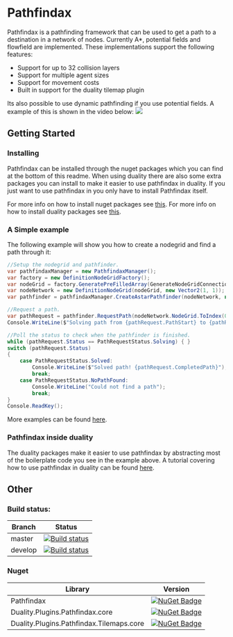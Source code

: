 # Pathfindax
Pathfindax is a pathfinding framework that can be used to get a path to a destination in a network of nodes. Currently A*, potential fields and flowfield are implemented. These implementations support the following features:
- Support for up to 32 collision layers 
- Support for multiple agent sizes
- Support for movement costs 
- Built in support for the duality tilemap plugin

Its also possible to use dynamic pathfinding if you use potential fields. A example of this is shown in the video below:
![](https://thumbs.gfycat.com/PinkCriminalEmperorshrimp-size_restricted.gif)

## Getting Started

### Installing
Pathfindax can be installed through the nuget packages which you can find at the bottom of this readme. When using duality there are also some extra packages you can install to make it easier to use pathfindax in duality. If you just want to use pathfindax in you only have to install Pathfindax itself.

For more info on how to install nuget packages see [this](https://docs.microsoft.com/en-us/nuget/consume-packages/ways-to-install-a-package). 
For more info on how to install duality packages see [this](https://github.com/AdamsLair/duality/wiki/Package-Management).

### A Simple example
The following example will show you how to create a nodegrid and find a path through it:
```cs
//Setup the nodegrid and pathfinder.
var pathfindaxManager = new PathfindaxManager();
var factory = new DefinitionNodeGridFactory();
var nodeGrid = factory.GeneratePreFilledArray(GenerateNodeGridConnections.All, 3, 3);
var nodeNetwork = new DefinitionNodeGrid(nodeGrid, new Vector2(1, 1));
var pathfinder = pathfindaxManager.CreateAstarPathfinder(nodeNetwork, new ManhattanDistance());

//Request a path.
var pathRequest = pathfinder.RequestPath(nodeNetwork.NodeGrid.ToIndex(0, 0), nodeNetwork.NodeGrid.ToIndex(2, 0));
Console.WriteLine($"Solving path from {pathRequest.PathStart} to {pathRequest.PathEnd}...");

//Poll the status to check when the pathfinder is finished.
while (pathRequest.Status == PathRequestStatus.Solving) { }
switch (pathRequest.Status)
{
	case PathRequestStatus.Solved:
		Console.WriteLine($"Solved path! {pathRequest.CompletedPath}");
		break;
	case PathRequestStatus.NoPathFound:
		Console.WriteLine("Could not find a path");
		break;
}
Console.ReadKey();
```

More examples can be found [here](https://github.com/Barsonax/Pathfindax/blob/master/Source/Code/Pathfindax.Example/Program.cs).

### Pathfindax inside duality
The duality packages make it easier to use pathfindax by abstracting most of the boilerplate code you see in the example above. A tutorial covering how to use pathfindax in duality can be found [here](https://github.com/Barsonax/Pathfindax/wiki/Using-pathfindax-with-duality-tilemaps).

## Other
  
### Build status: 
| Branch | Status |
|-------------|--------|
| master      | [![Build status](https://ci.appveyor.com/api/projects/status/0h8kc3pk5s0p1jir/branch/master?svg=true)](https://ci.appveyor.com/project/Barsonax/pathfindax/branch/master) |
| develop      | [![Build status](https://ci.appveyor.com/api/projects/status/0h8kc3pk5s0p1jir/branch/develop?svg=true)](https://ci.appveyor.com/project/Barsonax/pathfindax/branch/develop) |

  
### Nuget
| Library | Version |
|-------------|--------|
| Pathfindax      | [![NuGet Badge](https://buildstats.info/nuget/Pathfindax)](https://www.nuget.org/packages/Pathfindax/) |
| Duality.Plugins.Pathfindax.core      | [![NuGet Badge](https://buildstats.info/nuget/Pathfindax)](https://www.nuget.org/packages/Duality.Plugins.Pathfindax.core/)|
| Duality.Plugins.Pathfindax.Tilemaps.core      | [![NuGet Badge](https://buildstats.info/nuget/Pathfindax)](https://www.nuget.org/packages/Duality.Plugins.Pathfindax.Tilemaps.core/)|
